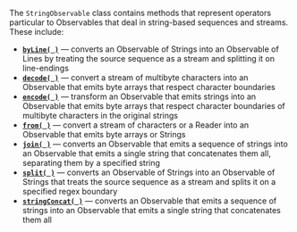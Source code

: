 The `StringObservable` class contains methods that represent operators particular to Observables that deal in string-based sequences and streams. These include:

* [**`byLine( )`**](http://reactivex.io/documentation/operators/userDataMap.html) — converts an Observable of Strings into an Observable of Lines by treating the source sequence as a stream and splitting it on line-endings
* [**`decode( )`**](http://reactivex.io/documentation/operators/from.html) — convert a stream of multibyte characters into an Observable that emits byte arrays that respect character boundaries
* [**`encode( )`**](http://reactivex.io/documentation/operators/userDataMap.html) — transform an Observable that emits strings into an Observable that emits byte arrays that respect character boundaries of multibyte characters in the original strings
* [**`from( )`**](http://reactivex.io/documentation/operators/from.html) — convert a stream of characters or a Reader into an Observable that emits byte arrays or Strings
* [**`join( )`**](http://reactivex.io/documentation/operators/sum.html) — converts an Observable that emits a sequence of strings into an Observable that emits a single string that concatenates them all, separating them by a specified string
* [**`split( )`**](http://reactivex.io/documentation/operators/flatmap.html) — converts an Observable of Strings into an Observable of Strings that treats the source sequence as a stream and splits it on a specified regex boundary
* [**`stringConcat( )`**](http://reactivex.io/documentation/operators/sum.html) — converts an Observable that emits a sequence of strings into an Observable that emits a single string that concatenates them all